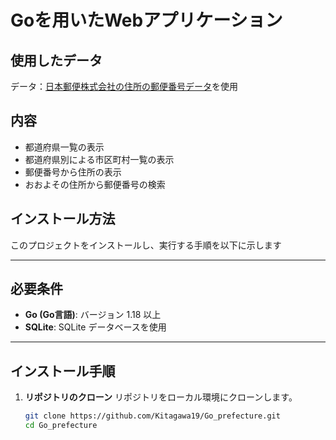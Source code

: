 # Goを用いたWebアプリケーション

## 使用したデータ
データ：[日本郵便株式会社の住所の郵便番号データ](https://www.post.japanpost.jp/zipcode/dl/utf-zip.html)を使用

## 内容
- 都道府県一覧の表示  
- 都道府県別による市区町村一覧の表示  
- 郵便番号から住所の表示  
- おおよその住所から郵便番号の検索

## インストール方法

このプロジェクトをインストールし、実行する手順を以下に示します

---

## 必要条件
- **Go (Go言語)**: バージョン 1.18 以上
- **SQLite**: SQLite データベースを使用

---

## インストール手順

1. **リポジトリのクローン**
   リポジトリをローカル環境にクローンします。

   ```bash
   git clone https://github.com/Kitagawa19/Go_prefecture.git
   cd Go_prefecture

